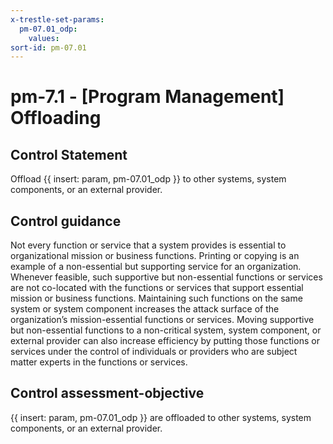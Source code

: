 ```yaml
---
x-trestle-set-params:
  pm-07.01_odp:
    values:
sort-id: pm-07.01
---
```


# pm-7.1 - \[Program Management\] Offloading

## Control Statement

Offload {{ insert: param, pm-07.01_odp }} to other systems, system components, or an external provider.

## Control guidance

Not every function or service that a system provides is essential to organizational mission or business functions. Printing or copying is an example of a non-essential but supporting service for an organization. Whenever feasible, such supportive but non-essential functions or services are not co-located with the functions or services that support essential mission or business functions. Maintaining such functions on the same system or system component increases the attack surface of the organization’s mission-essential functions or services. Moving supportive but non-essential functions to a non-critical system, system component, or external provider can also increase efficiency by putting those functions or services under the control of individuals or providers who are subject matter experts in the functions or services.

## Control assessment-objective

{{ insert: param, pm-07.01_odp }} are offloaded to other systems, system components, or an external provider.
